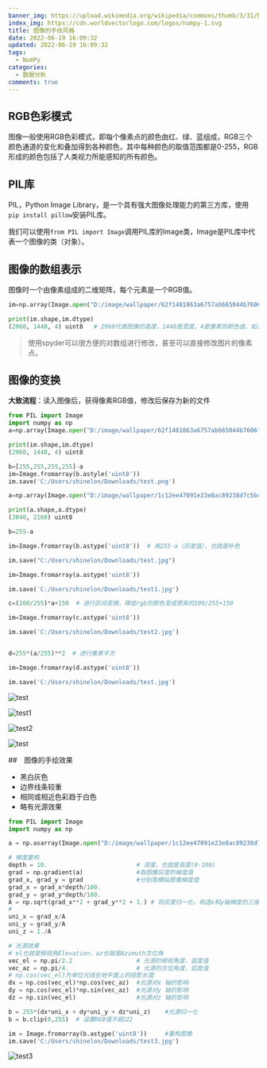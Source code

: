 ```yaml
---
banner_img: https://upload.wikimedia.org/wikipedia/commons/thumb/3/31/NumPy_logo_2020.svg/2560px-NumPy_logo_2020.svg.png
index_img: https://cdn.worldvectorlogo.com/logos/numpy-1.svg
title: 图像的手绘风格
date: 2022-06-19 16:09:32
updated: 2022-06-19 16:09:32
tags:
  - NumPy
categories:
  - 数据分析
comments: true
---
```



## RGB色彩模式

图像一般使用RGB色彩模式，即每个像素点的颜色由红、绿、蓝组成，RGB三个颜色通道的变化和叠加得到各种颜色，其中每种颜色的取值范围都是0-255，RGB形成的颜色包括了人类视力所能感知的所有颜色。

## PIL库

PIL，Python Image Library，是一个具有强大图像处理能力的第三方库，使用`pip install pillow`安装PIL库。

我们可以使用`from PIL import Image`调用PIL库的Image类，Image是PIL库中代表一个图像的类（对象）。



## 图像的数组表示

图像时一个由像素组成的二维矩阵，每个元素是一个RGB值。

```python
im=np.array(Image.open("D:/image/wallpaper/62f1481863a6757ab665044b7606fb22.png"))

print(im.shape,im.dtype)
(2960, 1440, 4) uint8   # 2960代表图像的高度，1440是宽度，4是像素的颜色值，如果是RGB为3
```

> 使用spyder可以很方便的对数组进行修改，甚至可以直接修改图片的像素点。

## 图像的变换

**大致流程**：读入图像后，获得像素RGB值，修改后保存为新的文件

```python
from PIL import Image
import numpy as np
a=np.array(Image.open("D:/image/wallpaper/62f1481863a6757ab665044b7606fb22.png"))

print(im.shape,im.dtype)
(2960, 1440, 4) uint8

b=[255,255,255,255]-a
im=Image.fromarray(b.astyle('uint8'))
im.save('C:/Users/shinelon/Downloads/test.png')
```

```python
a=np.array(Image.open("D:/image/wallpaper/1c12ee47091e23e8ac89238d7c5bc1c3.jpg").convert('L'))  # convert函数将rgb值变成灰度值，只有两个维度

print(a.shape,a.dtype)
(3840, 2160) uint8

b=255-a

im=Image.fromarray(b.astype('uint8'))  # 用255-a（灰度值），也就是补色

im.save("C:/Users/shinelon/Downloads/test.jpg")

im=Image.fromarray(a.astype('uint8'))

im.save('C:/Users/shinelon/Downloads/test1.jpg')

c=(100/255)*a+150  # 进行区间变换，降低rgb的颜色变成原来的100/255+150

im=Image.fromarray(c.astype('uint8'))

im.save('C:/Users/shinelon/Downloads/test2.jpg')


d=255*(a/255)**2  # 进行像素平方

im=Image.fromarray(d.astype('uint8'))

im.save('C:/Users/shinelon/Downloads/test.jpg')
```

![test](3.图像的手绘风格实例.assets/test.jpg)

![test1](3.图像的手绘风格实例.assets/test1.jpg)

![test2](3.图像的手绘风格实例.assets/test2.jpg)

![test](3.图像的手绘风格实例.assets/test-1626836404861.jpg)

##　图像的手绘效果

+ 黑白灰色
+ 边界线条较重
+ 相同或相近色彩趋于白色
+ 略有光源效果

```python
from PIL import Image
import numpy as np

a = np.asarray(Image.open("D:/image/wallpaper/1c12ee47091e23e8ac89238d7c5bc1c3.jpg").convert('L')).astype('float')

# 梯度重构
depth = 10. 						# 深度，也就是高度(0-100)
grad = np.gradient(a)				#取图像灰度的梯度值
grad_x, grad_y = grad 				#分别取横纵图像梯度值
grad_x = grad_x*depth/100.
grad_y = grad_y*depth/100.
A = np.sqrt(grad_x**2 + grad_y**2 + 1.) # 将灰度归一化，构造x和y轴梯度的三维归一化单位坐标系
# 
uni_x = grad_x/A
uni_y = grad_y/A
uni_z = 1./A

# 光源效果
# el也就是俯视角Elevation，az也就是Azimuth方位角
vec_el = np.pi/2.2 					# 光源的俯视角度，弧度值
vec_az = np.pi/4. 					# 光源的方位角度，弧度值
# np.cos(vec_el)为单位光线在地平面上的投影长度
dx = np.cos(vec_el)*np.cos(vec_az) 	#光源对x 轴的影响
dy = np.cos(vec_el)*np.sin(vec_az) 	#光源对y 轴的影响
dz = np.sin(vec_el) 				#光源对z 轴的影响

b = 255*(dx*uni_x + dy*uni_y + dz*uni_z) 	#光源归一化
b = b.clip(0,255)  # 设置RGB值不超过2

im = Image.fromarray(b.astype('uint8')) 	#重构图像
im.save('C:/Users/shinelon/Downloads/test3.jpg')
```

![test3](3.图像的手绘风格实例.assets/test3.jpg)